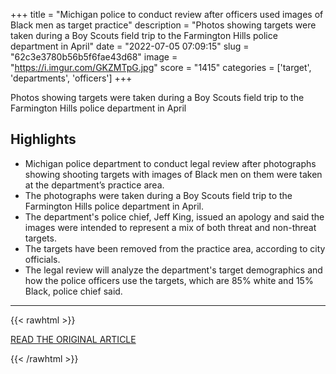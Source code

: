 +++
title = "Michigan police to conduct review after officers used images of Black men as target practice"
description = "Photos showing targets were taken during a Boy Scouts field trip to the Farmington Hills police department in April"
date = "2022-07-05 07:09:15"
slug = "62c3e3780b56b5f6fae43d68"
image = "https://i.imgur.com/GKZMTpG.jpg"
score = "1415"
categories = ['target', 'departments', 'officers']
+++

Photos showing targets were taken during a Boy Scouts field trip to the Farmington Hills police department in April

## Highlights

- Michigan police department to conduct legal review after photographs showing shooting targets with images of Black men on them were taken at the department’s practice area.
- The photographs were taken during a Boy Scouts field trip to the Farmington Hills police department in April.
- The department's police chief, Jeff King, issued an apology and said the images were intended to represent a mix of both threat and non-threat targets.
- The targets have been removed from the practice area, according to city officials.
- The legal review will analyze the department's target demographics and how the police officers use the targets, which are 85% white and 15% Black, police chief said.

---

{{< rawhtml >}}
  <p class="article-category">
    <a target="_blank" href="https://www.theguardian.com/us-news/2022/jul/04/michigan-police-department-images-black-men-target-practice">READ THE ORIGINAL ARTICLE</a>
  </p>
{{< /rawhtml >}}
